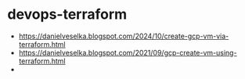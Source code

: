 # devops-terraform

* https://danielveselka.blogspot.com/2024/10/create-gcp-vm-via-terraform.html
* https://danielveselka.blogspot.com/2021/09/gcp-create-vm-using-terraform.html
* 
